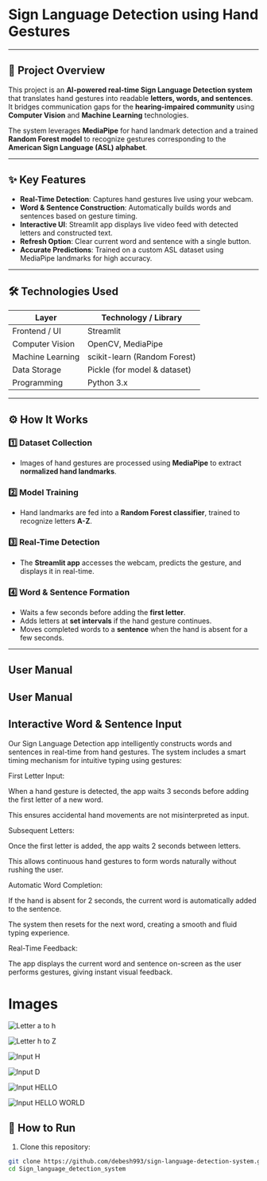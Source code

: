 # Sign Language Detection using Hand Gestures

---

## 📝 Project Overview

This project is an **AI-powered real-time Sign Language Detection system** that translates hand gestures into readable **letters, words, and sentences**. It bridges communication gaps for the **hearing-impaired community** using **Computer Vision** and **Machine Learning** technologies.

The system leverages **MediaPipe** for hand landmark detection and a trained **Random Forest model** to recognize gestures corresponding to the **American Sign Language (ASL) alphabet**.

---

## ✨ Key Features

- **Real-Time Detection**: Captures hand gestures live using your webcam.  
- **Word & Sentence Construction**: Automatically builds words and sentences based on gesture timing.  
- **Interactive UI**: Streamlit app displays live video feed with detected letters and constructed text.  
- **Refresh Option**: Clear current word and sentence with a single button.  
- **Accurate Predictions**: Trained on a custom ASL dataset using MediaPipe landmarks for high accuracy.

---

## 🛠 Technologies Used

| Layer               | Technology / Library                  |
|--------------------|--------------------------------------|
| Frontend / UI       | Streamlit                             |
| Computer Vision     | OpenCV, MediaPipe                     |
| Machine Learning    | scikit-learn (Random Forest)          |
| Data Storage        | Pickle (for model & dataset)          |
| Programming         | Python 3.x                            |

---

## ⚙️ How It Works

### 1️⃣ Dataset Collection
- Images of hand gestures are processed using **MediaPipe** to extract **normalized hand landmarks**.

### 2️⃣ Model Training
- Hand landmarks are fed into a **Random Forest classifier**, trained to recognize letters **A-Z**.

### 3️⃣ Real-Time Detection
- The **Streamlit app** accesses the webcam, predicts the gesture, and displays it in real-time.

### 4️⃣ Word & Sentence Formation
- Waits a few seconds before adding the **first letter**.  
- Adds letters at **set intervals** if the hand gesture continues.  
- Moves completed words to a **sentence** when the hand is absent for a few seconds.

---


## User Manual

## User Manual

##  Interactive Word & Sentence Input
Our Sign Language Detection app intelligently constructs words and sentences in real-time from hand gestures. The system includes a smart timing mechanism for intuitive typing using gestures:

First Letter Input:

When a hand gesture is detected, the app waits 3 seconds before adding the first letter of a new word.

This ensures accidental hand movements are not misinterpreted as input.

Subsequent Letters:

Once the first letter is added, the app waits 2 seconds between letters.

This allows continuous hand gestures to form words naturally without rushing the user.

Automatic Word Completion:

If the hand is absent for 2 seconds, the current word is automatically added to the sentence.

The system then resets for the next word, creating a smooth and fluid typing experience.

Real-Time Feedback:

The app displays the current word and sentence on-screen as the user performs gestures, giving instant visual feedback.

# Images
![Letter a to h](alphabets_abcdefgh.png)

![Letter h to Z](alphabets.png)

![Input H](Screenshot_H.png)

![Input D](Screenshot_D.png)

![Input HELLO](Screenshot_HELLO.png)


![Input HELLO WORLD](Screenshot_HELLO_WORLD.png)






## 🎯 How to Run

1. Clone this repository:

```bash
git clone https://github.com/debesh993/sign-language-detection-system.git
cd Sign_language_detection_system
